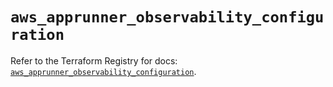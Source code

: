 # `aws_apprunner_observability_configuration`

Refer to the Terraform Registry for docs: [`aws_apprunner_observability_configuration`](https://registry.terraform.io/providers/hashicorp/aws/6.14.0/docs/resources/apprunner_observability_configuration).
